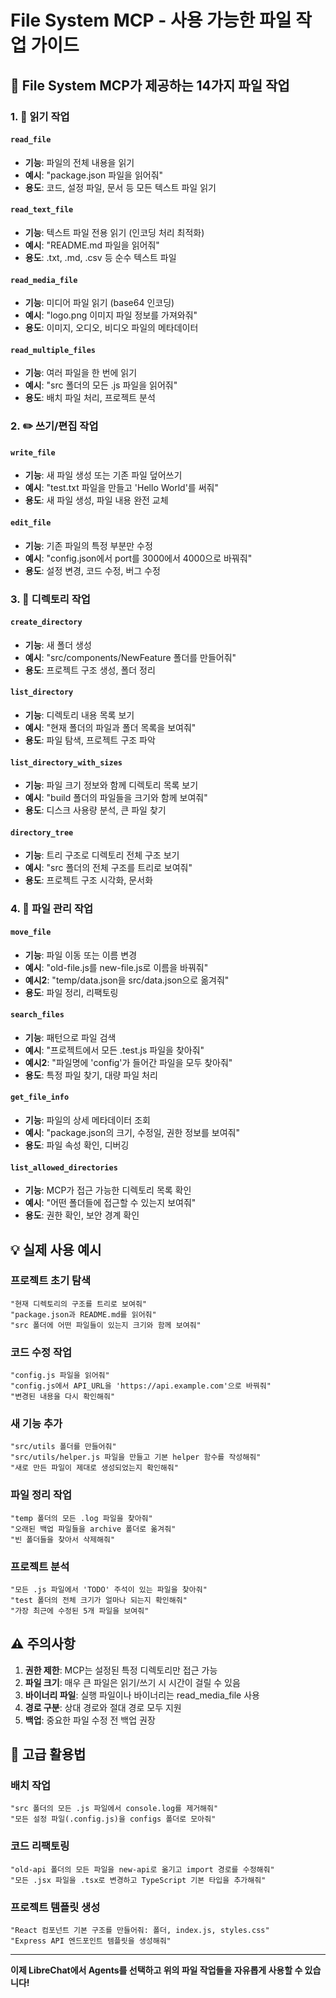# File System MCP - 사용 가능한 파일 작업 가이드

## 📁 File System MCP가 제공하는 14가지 파일 작업

### 1. 📖 읽기 작업

#### `read_file`
- **기능**: 파일의 전체 내용을 읽기
- **예시**: "package.json 파일을 읽어줘"
- **용도**: 코드, 설정 파일, 문서 등 모든 텍스트 파일 읽기

#### `read_text_file`
- **기능**: 텍스트 파일 전용 읽기 (인코딩 처리 최적화)
- **예시**: "README.md 파일을 읽어줘"
- **용도**: .txt, .md, .csv 등 순수 텍스트 파일

#### `read_media_file`
- **기능**: 미디어 파일 읽기 (base64 인코딩)
- **예시**: "logo.png 이미지 파일 정보를 가져와줘"
- **용도**: 이미지, 오디오, 비디오 파일의 메타데이터

#### `read_multiple_files`
- **기능**: 여러 파일을 한 번에 읽기
- **예시**: "src 폴더의 모든 .js 파일을 읽어줘"
- **용도**: 배치 파일 처리, 프로젝트 분석

### 2. ✏️ 쓰기/편집 작업

#### `write_file`
- **기능**: 새 파일 생성 또는 기존 파일 덮어쓰기
- **예시**: "test.txt 파일을 만들고 'Hello World'를 써줘"
- **용도**: 새 파일 생성, 파일 내용 완전 교체

#### `edit_file`
- **기능**: 기존 파일의 특정 부분만 수정
- **예시**: "config.json에서 port를 3000에서 4000으로 바꿔줘"
- **용도**: 설정 변경, 코드 수정, 버그 수정

### 3. 📂 디렉토리 작업

#### `create_directory`
- **기능**: 새 폴더 생성
- **예시**: "src/components/NewFeature 폴더를 만들어줘"
- **용도**: 프로젝트 구조 생성, 폴더 정리

#### `list_directory`
- **기능**: 디렉토리 내용 목록 보기
- **예시**: "현재 폴더의 파일과 폴더 목록을 보여줘"
- **용도**: 파일 탐색, 프로젝트 구조 파악

#### `list_directory_with_sizes`
- **기능**: 파일 크기 정보와 함께 디렉토리 목록 보기
- **예시**: "build 폴더의 파일들을 크기와 함께 보여줘"
- **용도**: 디스크 사용량 분석, 큰 파일 찾기

#### `directory_tree`
- **기능**: 트리 구조로 디렉토리 전체 구조 보기
- **예시**: "src 폴더의 전체 구조를 트리로 보여줘"
- **용도**: 프로젝트 구조 시각화, 문서화

### 4. 🔧 파일 관리 작업

#### `move_file`
- **기능**: 파일 이동 또는 이름 변경
- **예시**: "old-file.js를 new-file.js로 이름을 바꿔줘"
- **예시2**: "temp/data.json을 src/data.json으로 옮겨줘"
- **용도**: 파일 정리, 리팩토링

#### `search_files`
- **기능**: 패턴으로 파일 검색
- **예시**: "프로젝트에서 모든 .test.js 파일을 찾아줘"
- **예시2**: "파일명에 'config'가 들어간 파일을 모두 찾아줘"
- **용도**: 특정 파일 찾기, 대량 파일 처리

#### `get_file_info`
- **기능**: 파일의 상세 메타데이터 조회
- **예시**: "package.json의 크기, 수정일, 권한 정보를 보여줘"
- **용도**: 파일 속성 확인, 디버깅

#### `list_allowed_directories`
- **기능**: MCP가 접근 가능한 디렉토리 목록 확인
- **예시**: "어떤 폴더들에 접근할 수 있는지 보여줘"
- **용도**: 권한 확인, 보안 경계 확인

## 💡 실제 사용 예시

### 프로젝트 초기 탐색
```
"현재 디렉토리의 구조를 트리로 보여줘"
"package.json과 README.md를 읽어줘"
"src 폴더에 어떤 파일들이 있는지 크기와 함께 보여줘"
```

### 코드 수정 작업
```
"config.js 파일을 읽어줘"
"config.js에서 API_URL을 'https://api.example.com'으로 바꿔줘"
"변경된 내용을 다시 확인해줘"
```

### 새 기능 추가
```
"src/utils 폴더를 만들어줘"
"src/utils/helper.js 파일을 만들고 기본 helper 함수를 작성해줘"
"새로 만든 파일이 제대로 생성되었는지 확인해줘"
```

### 파일 정리 작업
```
"temp 폴더의 모든 .log 파일을 찾아줘"
"오래된 백업 파일들을 archive 폴더로 옮겨줘"
"빈 폴더들을 찾아서 삭제해줘"
```

### 프로젝트 분석
```
"모든 .js 파일에서 'TODO' 주석이 있는 파일을 찾아줘"
"test 폴더의 전체 크기가 얼마나 되는지 확인해줘"
"가장 최근에 수정된 5개 파일을 보여줘"
```

## ⚠️ 주의사항

1. **권한 제한**: MCP는 설정된 특정 디렉토리만 접근 가능
2. **파일 크기**: 매우 큰 파일은 읽기/쓰기 시 시간이 걸릴 수 있음
3. **바이너리 파일**: 실행 파일이나 바이너리는 read_media_file 사용
4. **경로 구분**: 상대 경로와 절대 경로 모두 지원
5. **백업**: 중요한 파일 수정 전 백업 권장

## 🚀 고급 활용법

### 배치 작업
```
"src 폴더의 모든 .js 파일에서 console.log를 제거해줘"
"모든 설정 파일(.config.js)을 configs 폴더로 모아줘"
```

### 코드 리팩토링
```
"old-api 폴더의 모든 파일을 new-api로 옮기고 import 경로를 수정해줘"
"모든 .jsx 파일을 .tsx로 변경하고 TypeScript 기본 타입을 추가해줘"
```

### 프로젝트 템플릿 생성
```
"React 컴포넌트 기본 구조를 만들어줘: 폴더, index.js, styles.css"
"Express API 엔드포인트 템플릿을 생성해줘"
```

---

**이제 LibreChat에서 Agents를 선택하고 위의 파일 작업들을 자유롭게 사용할 수 있습니다!**